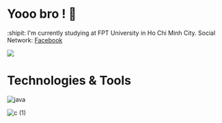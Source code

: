 # Yooo bro ! 👋 
:shipit: I'm currently studying at FPT University in Ho Chi Minh City.
Social Network: [Facebook](https://www.facebook.com/zyassuo)

![](https://media.giphy.com/media/v1.Y2lkPTc5MGI3NjExdW5qY2ozMGg2bm1venh4YXozYTdqbmdlN2xvN2I3anpldjJtZHV2ZCZlcD12MV9pbnRlcm5hbF9naWZfYnlfaWQmY3Q9Zw/JIX9t2j0ZTN9S/giphy.gif)

# Technologies & Tools 
![java](https://github.com/zienk/zienk/assets/119196011/ce39b11e-08c6-4eec-bc52-7ec268a6a8c4)

![c (1)](https://github.com/zienk/zienk/assets/119196011/f549912e-42fd-404f-aea1-0e9fbf6a3086)

